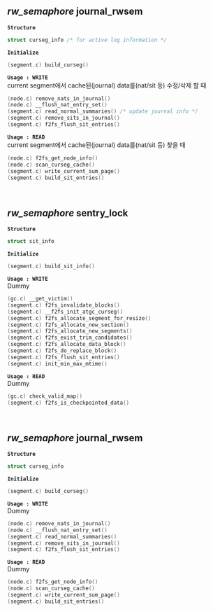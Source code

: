 ## *rw_semaphore* journal_rwsem

**`Structure`** 
```c
struct curseg_info /* for active log information */
```

**`Initialize`** 
```c
(segment.c) build_curseg()
```

**`Usage : WRITE`**  
current segment에서 cache된(journal) data를(nat/sit 등) 수정/삭제 할 때
```c
(node.c) remove_nats_in_journal()
(node.c) __flush_nat_entry_set()
(segment.c) read_normal_summaries() /* update journal info */
(segment.c) remove_sits_in_journal()
(segment.c) f2fs_flush_sit_entries()
```

**`Usage : READ`**  
current segment에서 cache된(journal) data를(nat/sit 등) 찾을 때
```c
(node.c) f2fs_get_node_info()
(node.c) scan_curseg_cache()
(segment.c) write_current_sum_page()
(segment.c) build_sit_entries()
```
<br>


## *rw_semaphore* sentry_lock

**`Structure`** 
```c
struct sit_info
```

**`Initialize`** 
```c
(segment.c) build_sit_info()
```

**`Usage : WRITE`**  
Dummy
```c
(gc.c) __get_victim()
(segment.c) f2fs_invalidate_blocks()
(segment.c) __f2fs_init_atgc_curseg()
(segment.c) f2fs_allocate_segment_for_resize()
(segment.c) f2fs_allocate_new_section()
(segment.c) f2fs_allocate_new_segments()
(segment.c) f2fs_exist_trim_candidates()
(segment.c) f2fs_allocate_data_block()
(segment.c) f2fs_do_replace_block()
(segment.c) f2fs_flush_sit_entries()
(segment.c) init_min_max_mtime()
```

**`Usage : READ`**  
Dummy
```c
(gc.c) check_valid_map()
(segment.c) f2fs_is_checkpointed_data()
```
<br>

## *rw_semaphore* journal_rwsem

**`Structure`** 
```c
struct curseg_info
```

**`Initialize`** 
```c
(segment.c) build_curseg()
```

**`Usage : WRITE`**  
Dummy
```c
(node.c) remove_nats_in_journal()
(node.c) __flush_nat_entry_set()
(segment.c) read_normal_summaries()
(segment.c) remove_sits_in_journal()
(segment.c) f2fs_flush_sit_entries()
```

**`Usage : READ`**  
Dummy
```c
(node.c) f2fs_get_node_info()
(node.c) scan_curseg_cache()
(segment.c) write_current_sum_page()
(segment.c) build_sit_entries()
```
<br>
